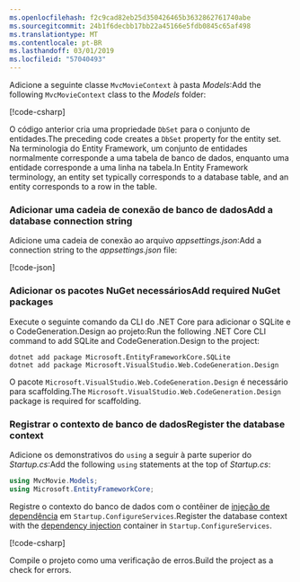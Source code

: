 ```yaml
---
ms.openlocfilehash: f2c9cad82eb25d350426465b3632862761740abe
ms.sourcegitcommit: 24b1f6decbb17bb22a45166e5fdb0845c65af498
ms.translationtype: MT
ms.contentlocale: pt-BR
ms.lasthandoff: 03/01/2019
ms.locfileid: "57040493"
---
```

<a name="dc"></a>

<span data-ttu-id="6eb92-101">Adicione a seguinte classe `MvcMovieContext` à pasta *Models*:</span><span class="sxs-lookup"><span data-stu-id="6eb92-101">Add the following `MvcMovieContext` class to the *Models* folder:</span></span>  

[!code-csharp[](~/tutorials/first-mvc-app/start-mvc/sample/MvcMovie22/Data/MvcMovieContext.cs)]


<span data-ttu-id="6eb92-102">O código anterior cria uma propriedade `DbSet` para o conjunto de entidades.</span><span class="sxs-lookup"><span data-stu-id="6eb92-102">The preceding code creates a `DbSet` property for the entity set.</span></span> <span data-ttu-id="6eb92-103">Na terminologia do Entity Framework, um conjunto de entidades normalmente corresponde a uma tabela de banco de dados, enquanto uma entidade corresponde a uma linha na tabela.</span><span class="sxs-lookup"><span data-stu-id="6eb92-103">In Entity Framework terminology, an entity set typically corresponds to a database table, and an entity corresponds to a row in the table.</span></span>

<a name="cs"></a>

### <a name="add-a-database-connection-string"></a><span data-ttu-id="6eb92-104">Adicionar uma cadeia de conexão de banco de dados</span><span class="sxs-lookup"><span data-stu-id="6eb92-104">Add a database connection string</span></span>

<span data-ttu-id="6eb92-105">Adicione uma cadeia de conexão ao arquivo *appsettings.json*:</span><span class="sxs-lookup"><span data-stu-id="6eb92-105">Add a connection string to the *appsettings.json* file:</span></span>

[!code-json[](~/tutorials/razor-pages/razor-pages-start/sample/RazorPagesMovie/appsettings_SQLite.json?highlight=8-10)]

### <a name="add-required-nuget-packages"></a><span data-ttu-id="6eb92-106">Adicionar os pacotes NuGet necessários</span><span class="sxs-lookup"><span data-stu-id="6eb92-106">Add required NuGet packages</span></span>

<span data-ttu-id="6eb92-107">Execute o seguinte comando da CLI do .NET Core para adicionar o SQLite e o CodeGeneration.Design ao projeto:</span><span class="sxs-lookup"><span data-stu-id="6eb92-107">Run the following .NET Core CLI command to add SQLite and CodeGeneration.Design  to the project:</span></span>

```console
dotnet add package Microsoft.EntityFrameworkCore.SQLite
dotnet add package Microsoft.VisualStudio.Web.CodeGeneration.Design
```

<span data-ttu-id="6eb92-108">O pacote `Microsoft.VisualStudio.Web.CodeGeneration.Design` é necessário para scaffolding.</span><span class="sxs-lookup"><span data-stu-id="6eb92-108">The `Microsoft.VisualStudio.Web.CodeGeneration.Design` package is required for scaffolding.</span></span>

<a name="reg"></a>

### <a name="register-the-database-context"></a><span data-ttu-id="6eb92-109">Registrar o contexto de banco de dados</span><span class="sxs-lookup"><span data-stu-id="6eb92-109">Register the database context</span></span>

<span data-ttu-id="6eb92-110">Adicione os demonstrativos do `using` a seguir à parte superior do *Startup.cs*:</span><span class="sxs-lookup"><span data-stu-id="6eb92-110">Add the following `using` statements at the top of *Startup.cs*:</span></span>

```csharp
using MvcMovie.Models;
using Microsoft.EntityFrameworkCore;
```

<span data-ttu-id="6eb92-111">Registre o contexto do banco de dados com o contêiner de [injeção de dependência](xref:fundamentals/dependency-injection) em `Startup.ConfigureServices`.</span><span class="sxs-lookup"><span data-stu-id="6eb92-111">Register the database context with the [dependency injection](xref:fundamentals/dependency-injection) container in `Startup.ConfigureServices`.</span></span>

[!code-csharp[](~/tutorials/first-mvc-app/start-mvc/sample/MvcMovie22/Startup.cs?name=snippet_UseSqlite&highlight=11-12)]

<span data-ttu-id="6eb92-112">Compile o projeto como uma verificação de erros.</span><span class="sxs-lookup"><span data-stu-id="6eb92-112">Build the project as a check for errors.</span></span>